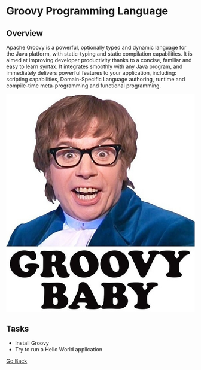 # Groovy Programming Language
## Overview
Apache Groovy is a powerful, optionally typed and dynamic language for the Java platform, with static-typing and static compilation capabilities. It is aimed at improving developer productivity thanks to a concise, familiar and easy to learn syntax.
It integrates smoothly with any Java program, and immediately delivers powerful features to your application, including: scripting capabilities, Domain-Specific Language authoring, runtime and compile-time meta-programming and functional programming.

![Groovy Baby](./images/austin-powers.jpg)


## Tasks
- Install Groovy
- Try to run a Hello World application

[Go Back](../)
